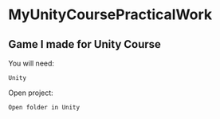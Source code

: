 # MyUnityCoursePracticalWork
## Game I made for Unity Course

You will need:
```
Unity
```


Open project:
```
Open folder in Unity
```
